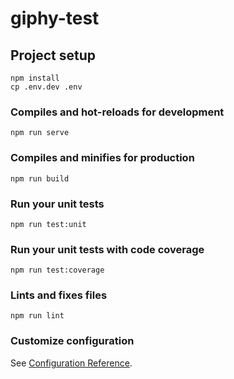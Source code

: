 # giphy-test

## Project setup
```
npm install
cp .env.dev .env
```

### Compiles and hot-reloads for development
```
npm run serve
```

### Compiles and minifies for production
```
npm run build
```

### Run your unit tests
```
npm run test:unit
```

### Run your unit tests with code coverage
```
npm run test:coverage
```

### Lints and fixes files
```
npm run lint
```

### Customize configuration
See [Configuration Reference](https://cli.vuejs.org/config/).
